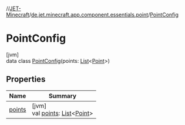 //[JET-Minecraft](../../../index.md)/[de.jet.minecraft.app.component.essentials.point](../index.md)/[PointConfig](index.md)

# PointConfig

[jvm]\
data class [PointConfig](index.md)(points: [List](https://kotlinlang.org/api/latest/jvm/stdlib/kotlin.collections/-list/index.html)&lt;[Point](../-point/index.md)&gt;)

## Properties

| Name | Summary |
|---|---|
| [points](points.md) | [jvm]<br>val [points](points.md): [List](https://kotlinlang.org/api/latest/jvm/stdlib/kotlin.collections/-list/index.html)&lt;[Point](../-point/index.md)&gt; |
